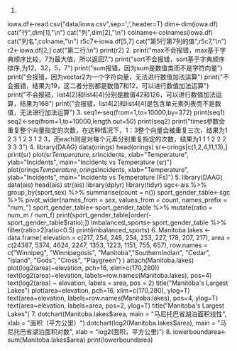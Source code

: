 1.
iowa.df<-read.csv("data/iowa.csv",sep=';',header=T)
dim<-dim(iowa.df)
cat("行",dim[1],"\n")
cat("列",dim[2],"\n")
colname<-colnames(iowa.df)
cat("列名",colname,"\n")
r5c7<-iowa.df[5,7]
cat("第5行第7列的值",r5c7,"\n")
r2<-iowa.df[2,]
cat("第二行:\n")
print(r2)
2.
print("max不会报错，max基于字典顺序比较，7为最大值，所以返回7.")
print("sort不会报错，sort基于字典顺序排序,为12，32，5，7")
print("sum报错，因为sum是数值类而不是字符向量")
print("会报错，因为vector2为一个字符向量，无法进行数值加法运算")
print("不会报错，结果为19，这二者分别都是数值7和12，可以进行数值加法运算")
print("不会报错，list4[2]和list4[4]分别是数值42和126，可以进行数值加法运算，结果为168")
print("会报错，list4[2]和list4[4]是包含单元素列表而不是数值，无法进行加法运算")
3.
seq1<-seq(from=1,to=10000,by=372)
print(seq1)
seq2<-seq(from=1,to=10000,length.out=50)
print(seq2)
print("times参数会重复整个向量指定的次数，在这种情况下，1：3整个向量会被重复三次，结果为1 2 3 1 2 3 1 2 3，而each则是对每个元素分别重复指定的次数，结果为1 1 1 2 2 2 3 3 3")
4.
library(DAAG)
data(orings)
head(orings)
sr<-orings[c(1,2,4,11,13),]
print(sr)
plot(sr$Temperature,sr$Incidents,
xlab="Temperature",
ylab="Incidents",
main="Incidents vs Temperature (sr)")
plot(orings$Temperature,orings$Incidents,
xlab="Temperature",
ylab="Incidents",
main="Incidents vs Temperature (Fs)")
5.
library(DAAG)
data(ais)
head(ais)
str(ais)
library(dplyr)
library(tidyr)
sgc<-ais %>%
group_by(sport,sex) %>%
summarise(count = n())
sport_gender_table<-sgc %>%
pivot_wider(names_from = sex, values_from = count, names_prefix = "num_")
sport_gender_table<-sport_gender_table %>%
mutate(ratio = num_m / num_f)
print(sport_gender_table[order(-sport_gender_table$ratio),])
imbalanced_sports<-sport_gender_table %>%
filter(ratio>2|ratio<0.5)
print(imbalanced_sports)
6.
Manitoba.lakes <- data.frame(
elevation = c(217, 254, 248, 254, 253, 227, 178, 207, 217),
area = c(24387, 5374, 4624, 2247, 1353, 1223, 1151, 755, 657),
row.names = c("Winnipeg", "Winnipegosis", "Manitoba","SouthernIndian", "Cedar", "Island", "Gods", "Cross", "Playgreen")
)
attach(Manitoba.lakes)
plot(log2(area)~elevation, pch=16, xlim=c(170,280))
text(log2(area)~elevation, labels=row.names(Manitoba.lakes), pos=4)
text(log2(area) ~ elevation, labels = area, pos = 2)
title("Manitoba's Largest Lakes")
plot(area~elevation, pch=16, xlim=c(170,280), ylog=T)
text(area~elevation, labels=row.names(Manitoba.lakes), pos=4, ylog=T)
text(area~elevation, labels=area, pos=2, ylog=T)
title("Manitoba's Largest Lakes")
7.
dotchart(Manitoba.lakes$area, main = "马尼托巴省湖泊面积线性", xlab = "面积（平方公里）")
dotchart(log2(Manitoba.lakes$area), main = "马尼托巴省湖泊面积对数", xlab = "log2(面积，平方公里)")
8.
lowerboundarea<-sum(Manitoba.lakes$area)
print(lowerboundarea)